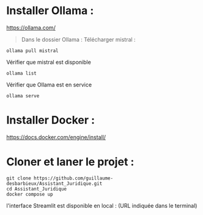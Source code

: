 # Installer Ollama :
https://ollama.com/

> Dans le dossier Ollama :
Télécharger mistral :
```
ollama pull mistral
```

Vérifier que mistral est disponible
```
ollama list
```

Vérifier que Ollama est en service
```
ollama serve
```


# Installer Docker :
https://docs.docker.com/engine/install/


# Cloner et laner le projet :

```
git clone https://github.com/guillaume-desbarbieux/Assistant_Juridique.git
cd Assistant_Juridique
docker compose up
```

l'interface Streamlit est disponible en local :
(URL indiquée dans le terminal)

